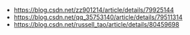 * https://blog.csdn.net/zz901214/article/details/79925144
* https://blog.csdn.net/qq_35753140/article/details/79511314
* https://blog.csdn.net/russell_tao/article/details/80459698
